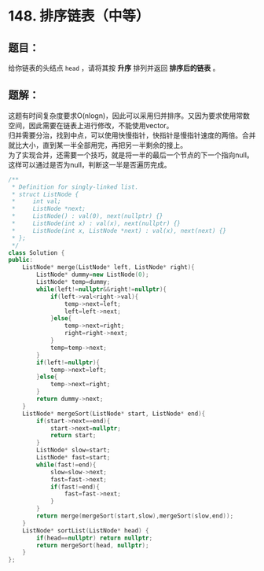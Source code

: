 # 148. 排序链表（中等）
## 题目：
给你链表的头结点 `head` ，请将其按 **升序** 排列并返回 **排序后的链表** 。
## 题解：
这题有时间复杂度要求O(nlogn)，因此可以采用归并排序。又因为要求使用常数空间，因此需要在链表上进行修改，不能使用vector。\
归并需要分治，找到中点，可以使用快慢指针，快指针是慢指针速度的两倍。合并就比大小，直到某一半全部用完，再把另一半剩余的接上。\
为了实现合并，还需要一个技巧，就是将一半的最后一个节点的下一个指向null。这样可以通过是否为null，判断这一半是否遍历完成。
```c++
/**
 * Definition for singly-linked list.
 * struct ListNode {
 *     int val;
 *     ListNode *next;
 *     ListNode() : val(0), next(nullptr) {}
 *     ListNode(int x) : val(x), next(nullptr) {}
 *     ListNode(int x, ListNode *next) : val(x), next(next) {}
 * };
 */
class Solution {
public:
    ListNode* merge(ListNode* left, ListNode* right){
        ListNode* dummy=new ListNode(0);
        ListNode* temp=dummy;
        while(left!=nullptr&&right!=nullptr){
            if(left->val<right->val){
                temp->next=left;
                left=left->next;
            }else{
                temp->next=right;
                right=right->next;
            }
            temp=temp->next;
        }
        if(left!=nullptr){
            temp->next=left;
        }else{
            temp->next=right;
        }
        return dummy->next;
    }
    ListNode* mergeSort(ListNode* start, ListNode* end){
        if(start->next==end){
            start->next=nullptr;
            return start;
        }
        ListNode* slow=start;
        ListNode* fast=start;
        while(fast!=end){
            slow=slow->next;
            fast=fast->next;
            if(fast!=end){
                fast=fast->next;
            }
        }
        return merge(mergeSort(start,slow),mergeSort(slow,end));
    }
    ListNode* sortList(ListNode* head) {
        if(head==nullptr) return nullptr;
        return mergeSort(head, nullptr);
    }
};
```
